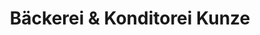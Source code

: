 ---
title: "Bäckerei & Konditorei Kunze"
url: /bad-koestritz/baeckerei-und-konditorei-kunze/
shop: Bäckerei
---